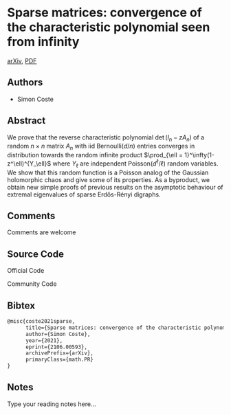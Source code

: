 
# Sparse matrices: convergence of the characteristic polynomial seen from infinity

[arXiv](https://arxiv.org/abs/2106.0593), [PDF](https://arxiv.org/pdf/2106.0593.pdf)

## Authors

- Simon Coste

## Abstract

We prove that the reverse characteristic polynomial $\det(I_n - zA_n)$ of a random $n \times n$ matrix $A_n$ with iid $\mathrm{Bernoulli}(d/n)$ entries converges in distribution towards the random infinite product $\prod_{\ell = 1}^\infty(1-z^\ell)^{Y_\ell}$ where $Y_\ell$ are independent $\mathrm{Poisson}(d^\ell/\ell)$ random variables. We show that this random function is a Poisson analog of the Gaussian holomorphic chaos and give some of its properties. As a byproduct, we obtain new simple proofs of previous results on the asymptotic behaviour of extremal eigenvalues of sparse Erdős-Rényi digraphs.

## Comments

Comments are welcome

## Source Code

Official Code



Community Code



## Bibtex

```tex
@misc{coste2021sparse,
      title={Sparse matrices: convergence of the characteristic polynomial seen from infinity}, 
      author={Simon Coste},
      year={2021},
      eprint={2106.00593},
      archivePrefix={arXiv},
      primaryClass={math.PR}
}
```

## Notes

Type your reading notes here...

